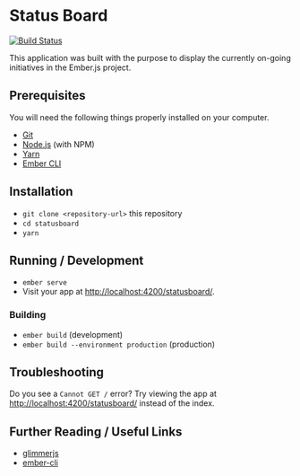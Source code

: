 # Status Board

[![Build Status](https://www.travis-ci.org/ember-learn/statusboard.svg?branch=master)](https://www.travis-ci.org/ember-learn/statusboard)

This application was built with the purpose to display the currently on-going initiatives in the Ember.js project.

## Prerequisites

You will need the following things properly installed on your computer.

* [Git](https://git-scm.com/)
* [Node.js](https://nodejs.org/) (with NPM)
* [Yarn](https://yarnpkg.com/en/)
* [Ember CLI](https://ember-cli.com/)

## Installation

* `git clone <repository-url>` this repository
* `cd statusboard`
* `yarn`

## Running / Development

* `ember serve`
* Visit your app at [http://localhost:4200/statusboard/](http://localhost:4200/statusboard/).

### Building

* `ember build` (development)
* `ember build --environment production` (production)

## Troubleshooting
Do you see a `Cannot GET /` error? Try viewing the app at 
[http://localhost:4200/statusboard/](http://localhost:4200/statusboard/) instead of the index.

## Further Reading / Useful Links

* [glimmerjs](http://github.com/tildeio/glimmer/)
* [ember-cli](https://ember-cli.com/)

